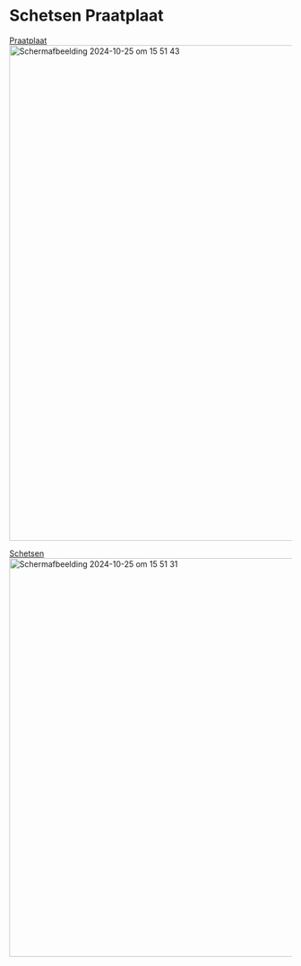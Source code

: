 # Schetsen Praatplaat

[Praatplaat](https://github.com/user-attachments/assets/d0bf1cc6-0d6a-4419-a610-e2df1cb785f8)    
<img width="884" alt="Scherm­afbeelding 2024-10-25 om 15 51 43" src="https://github.com/user-attachments/assets/48bc632e-e92c-41aa-aa61-70fc120ea018">


[Schetsen](https://github.com/user-attachments/assets/936aea5e-907a-42bf-851e-fb6989e5b770)      
<img width="711" alt="Scherm­afbeelding 2024-10-25 om 15 51 31" src="https://github.com/user-attachments/assets/ead58312-8974-422a-b026-67af84363d1c">
